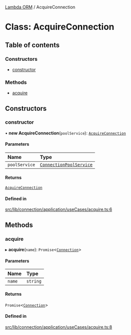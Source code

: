 [Lambda ORM](../README.md) / AcquireConnection

# Class: AcquireConnection

## Table of contents

### Constructors

- [constructor](AcquireConnection.md#constructor)

### Methods

- [acquire](AcquireConnection.md#acquire)

## Constructors

### constructor

• **new AcquireConnection**(`poolService`): [`AcquireConnection`](AcquireConnection.md)

#### Parameters

| Name | Type |
| :------ | :------ |
| `poolService` | [`ConnectionPoolService`](ConnectionPoolService.md) |

#### Returns

[`AcquireConnection`](AcquireConnection.md)

#### Defined in

[src/lib/connection/application/useCases/acquire.ts:6](https://github.com/FlavioLionelRita/lambdaorm/blob/8667a6d5/src/lib/connection/application/useCases/acquire.ts#L6)

## Methods

### acquire

▸ **acquire**(`name`): `Promise`\<[`Connection`](../interfaces/Connection.md)\>

#### Parameters

| Name | Type |
| :------ | :------ |
| `name` | `string` |

#### Returns

`Promise`\<[`Connection`](../interfaces/Connection.md)\>

#### Defined in

[src/lib/connection/application/useCases/acquire.ts:8](https://github.com/FlavioLionelRita/lambdaorm/blob/8667a6d5/src/lib/connection/application/useCases/acquire.ts#L8)
